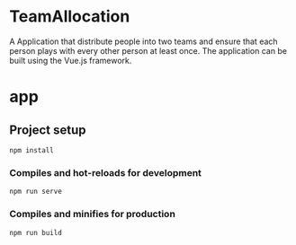 # TeamAllocation

A Application that distribute people into two teams and ensure that each person plays with every other person at least once. The application can be built using the Vue.js framework.

# app

## Project setup
```
npm install
```

### Compiles and hot-reloads for development
```
npm run serve
```

### Compiles and minifies for production
```
npm run build
```